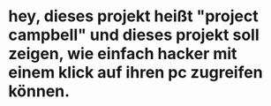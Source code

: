 # hey, dieses projekt heißt "project campbell" und dieses projekt soll zeigen, wie einfach hacker mit einem klick auf ihren pc zugreifen können.
